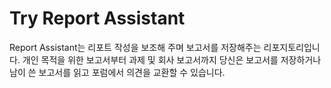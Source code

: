 # Try Report Assistant
Report Assistant는 리포트 작성을 보조해 주며 보고서를 저장해주는 리포지토리입니다.
개인 목적을 위한 보고서부터 과제 및 회사 보고서까지 당신은 보고서를 저장하거나 남이 쓴 보고서를 읽고 포럼에서 의견을 교환할 수 있습니다.
